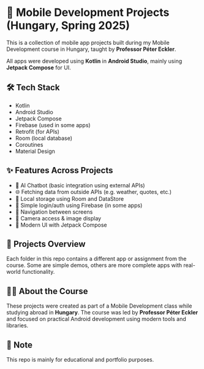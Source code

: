 # 📱 Mobile Development Projects (Hungary, Spring 2025)

This is a collection of mobile app projects built during my Mobile Development course in Hungary, taught by **Professor Péter Eckler**.

All apps were developed using **Kotlin** in **Android Studio**, mainly using **Jetpack Compose** for UI.

## 🛠️ Tech Stack

- Kotlin
- Android Studio
- Jetpack Compose
- Firebase (used in some apps)
- Retrofit (for APIs)
- Room (local database)
- Coroutines
- Material Design

## ✨ Features Across Projects

- 🤖 AI Chatbot (basic integration using external APIs)
- 🌐 Fetching data from outside APIs (e.g. weather, quotes, etc.)
- 💾 Local storage using Room and DataStore
- 🔐 Simple login/auth using Firebase (in some apps)
- 🧭 Navigation between screens
- 📸 Camera access & image display
- 📱 Modern UI with Jetpack Compose

## 📂 Projects Overview

Each folder in this repo contains a different app or assignment from the course. Some are simple demos, others are more complete apps with real-world functionality.

## 👨‍🏫 About the Course

These projects were created as part of a Mobile Development class while studying abroad in **Hungary**. The course was led by **Professor Péter Eckler** and focused on practical Android development using modern tools and libraries.

## 📎 Note

This repo is mainly for educational and portfolio purposes.

